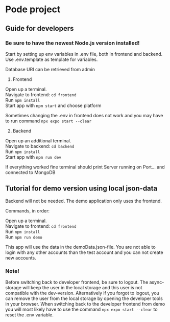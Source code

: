 # Pode project

## Guide for developers

### Be sure to have the newest Node.js version installed!

Start by setting up env variables in .env file, both in frontend and backend. 
Use .env.template as template for variables. 

Database URI can be retrieved from admin

1. Frontend

Open up a terminal.\
Navigate to frontend: ```cd frontend```\
Run ```npm install```\
Start app with ```npm start``` and choose platform

Sometimes changing the .env in frontend does not work and you may have to run command ```npx expo start --clear```

2. Backend

Open up an additional terminal.\
Navigate to backend: ```cd backend```\
Run ```npm install```\
Start app with ```npm run dev```

If everything worked fine terminal should print Server running on Port... and connected to MongoDB


## Tutorial for demo version using local json-data

Backend will not be needed. The demo application only uses the frontend.

Commands, in order:

Open up a terminal.\
Navigate to frontend: ```cd frontend```\
Run ```npm install```\
Run ```npm run demo```

This app will use the data in the demoData.json-file. You are not able to login with any other accounts than the test account and you can not create new accounts.

### Note!
Before switching back to developer frontend, be sure to logout. The async-storage will keep the user in the local storage and this user is not compatible with the dev-version.
Alternatively if you forgot to logout, you can remove the user from the local storage by opening the developer tools in your browser.
When switching back to the developer frontend from demo you will most likely have to use the command ```npx expo start --clear``` to reset the .env variable.
